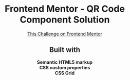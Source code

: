 <h1 align="center">Frontend Mentor - QR Code Component Solution</h1>

<div align="center"><a href="https://www.frontendmentor.io/challenges/qr-code-component-iux_sIO_H">This Challenge on Frontend Mentor</a></div>

<h2 align="center">Built with</h2>

<div align="center"><b>Semantic HTML5 markup</b></div>
<div align="center"><b>CSS custom properties</b></div>
<div align="center"><b>CSS Grid</b></div>
